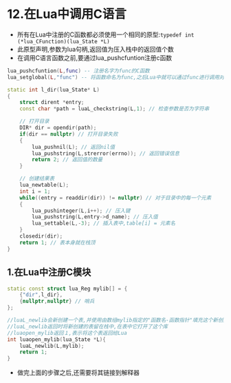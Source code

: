 # 12.在Lua中调用C语言
- 所有在Lua中注册的C函数都必须使用一个相同的原型:`typedef int (*lua_CFunction)(lua_State *L)`
- 此原型声明,参数为lua句柄,返回值为压入栈中的返回值个数
- 在调用C语言函数之前,要通过lua_pushcfuntion注册c函数
```lua
lua_pushcfuntion(L,func) -- 注册名字为func的C函数
lua_setglobal(L,"func") -- 将函数命名为func,之后Lua中就可以通过func进行调用对应的C函数
```
```cpp
static int l_dir(lua_State* L)
{
    struct dirent *entry;
    const char *path = luaL_checkstring(L,1); // 检查参数是否为字符串

    // 打开目录
    DIR* dir = opendir(path);
    if(dir == nullptr) // 打开目录失败
    {
        lua_pushnil(L); // 返回nil值
        lua_pushstring(L,strerror(errno)); // 返回错误信息
        return 2; // 返回值的数量
    }

    // 创建结果表
    lua_newtable(L);
    int i = 1;
    while((entry = readdir(dir)) != nullptr) // 对于目录中的每一个元素
    {
        lua_pushinteger(L,i++); // 压入键
        lua_pushstring(L,entry->d_name); // 压入值
        lua_settable(L,-3); // 插入表中,table[i] = 元素名
    }
    closedir(dir);
    return 1; // 表本身就在栈顶
}

```

## 1.在Lua中注册C模块
```cpp
static const struct lua_Reg mylib[] = {
    {"dir",l_dir},
    {nullptr,nullptr} // 哨兵
};

//luaL_newlib会新创建一个表,并使用由数组mylib指定的"函数名-函数指针"填充这个新创建的表
//luaL_newlib返回时将新创建的表留在栈中,在表中它打开了这个库
//luaopen_mylib返回１,表示将这个表返回给Lua
int luaopen_mylib(lua_State *L){
    luaL_newlib(L,mylib);
    return 1;
}
```
- 做完上面的步骤之后,还需要将其链接到解释器